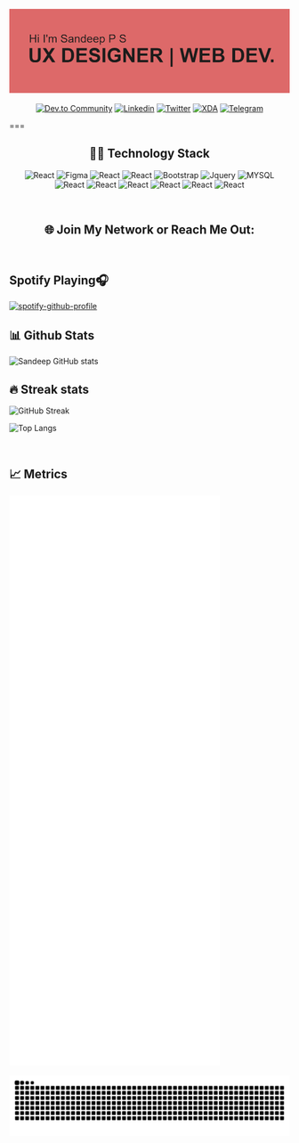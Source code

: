 [![Sandeep's GitHub Banner](/header.png)](https://Sandeep-FED.github.io)
<!-- 
<img align="center" alt="GIF" src="https://github.com/Sandeep-FED/Sandeep-FED/blob/a8b0731baa212b248aab0d476140a3e35a67b248/code.gif?raw=true" width="400px" >
 -->
<p align="center">
<a href="https://dev.to/snippetguy" target="blank"><img align="center" src="https://img.shields.io/badge/dev.to-0A0A0A?style=for-the-badge&logo=dev.to&logoColor=white" alt="Dev.to Community" /></a>
<a href="https://www.linkedin.com/in/sandeepps1299/" target="blank"><img align="center" src="https://img.shields.io/badge/linkedin-%230077B5.svg?style=for-the-badge&logo=linkedin&logoColor=white" alt="Linkedin" /></a>
<a href="https://twitter.com/Snippetguy" target="blank"><img align="center" src="https://img.shields.io/badge/Twitter-1DA1F2?style=for-the-badge&logo=twitter&logoColor=white" alt="Twitter" /></a>
<a href="https://forum.xda-developers.com/m/snippetguy.11990837/" target="blank"><img align="center" src="https://img.shields.io/badge/XDA_Developers-F59812?style=for-the-badge&logo=xda-developers&logoColor=white" alt="XDA" /></a>
 <a href="https://t.me/Snippetguy" target="blank"><img align="center" src="https://img.shields.io/badge/Telegram-2CA5E0?style=for-the-badge&logo=telegram&logoColor=white" alt="Telegram" /></a>
</p>

===

<h2 align="center">👨‍💻 Technology Stack </h2>

 <p align="center">
 <img  src="https://img.shields.io/badge/React-20232A?style=for-the-badge&logo=react&logoColor=61DAFB" alt="React" />
  <img   src="https://img.shields.io/badge/figma-%23F24E1E.svg?style=for-the-badge&logo=figma&logoColor=white" alt="Figma" />
 <img  src="https://img.shields.io/badge/html5-%23E34F26.svg?style=for-the-badge&logo=html5&logoColor=white" alt="React" />
 <img src="https://img.shields.io/badge/css3-%231572B6.svg?style=for-the-badge&logo=css3&logoColor=white" alt="React" /> 
 <img  src="https://img.shields.io/badge/Bootstrap-563D7C?style=for-the-badge&logo=bootstrap&logoColor=white" alt="Bootstrap" />
 <img src="https://img.shields.io/badge/jQuery-0769AD?style=for-the-badge&logo=jquery&logoColor=white" alt="Jquery" />
 <img   src="https://img.shields.io/badge/MySQL-00000F?style=for-the-badge&logo=mysql&logoColor=white" alt="MYSQL" />
 <!--Tools -->
 <img   src="https://img.shields.io/badge/Microsoft_SQL_Server-CC2927?style=for-the-badge&logo=microsoft-sql-server&logoColor=white" alt="React" />
 <img  src="https://img.shields.io/badge/Microsoft_Azure-0089D6?style=for-the-badge&logo=microsoft-azure&logoColor=white" alt="React" />
 <img   src="https://img.shields.io/badge/git-%23F05033.svg?style=for-the-badge&logo=git&logoColor=white" alt="React" />
<!--  <img align="center" src="https://img.shields.io/badge/github-%23121011.svg?style=for-the-badge&logo=github&logoColor=white" alt="React" /> -->
 <img  src="https://img.shields.io/badge/Visual%20Studio%20Code-0078d7.svg?style=for-the-badge&logo=visual-studio-code&logoColor=white" alt="React" />
 <img  src="https://img.shields.io/badge/Visual%20Studio-5C2D91.svg?style=for-the-badge&logo=visual-studio&logoColor=white" alt="React" />
  <img  src="https://img.shields.io/badge/Android-3DDC84?style=for-the-badge&logo=android&logoColor=white" alt="React" />
 </p>
 
<br>
<h2 align="center">🌐 Join My Network or Reach Me Out:</h2>


<br>

## Spotify Playing🎧
[![spotify-github-profile](https://spotify-github-profile.vercel.app/api/view?uid=sanduzep&cover_image=true&theme=novatorem)](https://github.com/kittinan/spotify-github-profile)
<br>

<h2 align="left">📊 Github Stats</h2> 

![Sandeep GitHub stats](https://github-readme-stats.vercel.app/api?username=Sandeep-FED&show_icons=true&theme=radical&hide_border=false)

## 🔥 Streak stats

![GitHub Streak](http://github-readme-streak-stats.herokuapp.com?user=Sandeep-FED&theme=radical&hide_border=false)

![Top Langs](https://github-readme-stats.vercel.app/api/top-langs/?username=Sandeep-FED&langs_count=3&theme=radical&hide_border=false)

<br>

<h2 align="left">📈 Metrics</h2> 

![Metrics](https://github.com/Sandeep-FED/Sandeep-FED/blob/master/github-metrics.svg)

![snake gif](https://github.com/Sandeep-FED/Sandeep-FED/blob/output/github-contribution-grid-snake.svg)

